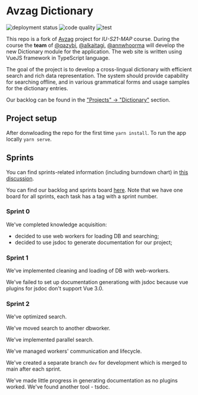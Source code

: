 # Avzag Dictionary

![deployment status](https://github.com/IU-MAP/avzag/actions/workflows/dist.yml/badge.svg)
![code quality](https://github.com/IU-MAP/avzag/actions/workflows/lint.yml/badge.svg)
![test](https://github.com/IU-MAP/avzag/actions/workflows/test.yml/badge.svg)

This repo is a fork of [Avzag](https://github.com/alkaitagi/avzag) project for _IU-S21-MAP_ course. During the course the **team** of [@qazybi](https://github.com/QazyBi), [@alkaitagi](https://github.com/alkaitagi/), [@annwhoorma](https://github.com/annwhoorma) will develop the new Dictionary module for the application. The web site is written using VueJS framework in TypeScript language.

The goal of the project is to develop a cross-lingual dictionary with efficient search and rich data representation. The system should provide capability for searching offline, and in various grammatical forms and usage samples for the dictionary entries.

Our backlog can be found in the ["Projects" -> "Dictionary"](https://github.com/IU-MAP/avzag/projects/1) section.

## Project setup

After donwloading the repo for the first time `yarn install`. To run the app locally `yarn serve`.

## Sprints

You can find sprints-related information (including burndown chart) in [this discussion](https://github.com/IU-MAP/avzag/discussions/20).

You can find our backlog and sprints board [here](https://github.com/IU-MAP/avzag/projects/1). Note that we have one board for all sprints, each task has a tag with a sprint number.

### Sprint 0

We've completed knowledge acquisition:

- decided to use web workers for loading DB and searching;
- decided to use jsdoc to generate documentation for our project;

### Sprint 1

We've implemented cleaning and loading of DB with web-workers.

We've failed to set up documentation generationg with jsdoc because vue plugins for jsdoc don't support Vue 3.0.

### Sprint 2

We've optimized search.

We've moved search to another dbworker.

We've implemented parallel search.

We've managed workers' communication and lifecycle.

We've created a separate branch `dev` for development which is merged to main after each sprint.

We've made little progress in generating documentation as no plugins worked. We've found another tool - tsdoc.
